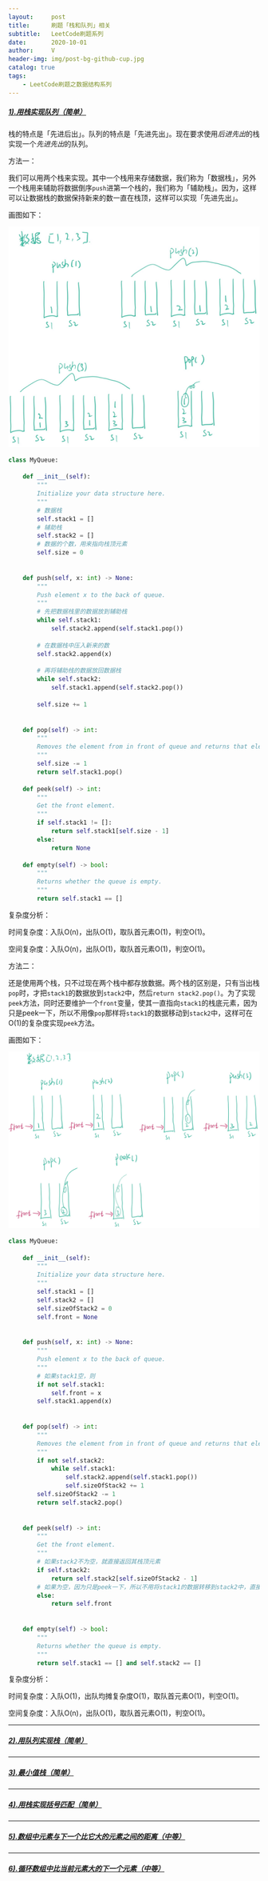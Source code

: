 ```yaml
---
layout:     post
title:      刷题「栈和队列」相关
subtitle:   LeetCode刷题系列
date:       2020-10-01
author:     V
header-img: img/post-bg-github-cup.jpg
catalog: true
tags:
    - LeetCode刷题之数据结构系列
---
```


##### [1).用栈实现队列（简单）](https://leetcode-cn.com/problems/implement-queue-using-stacks/description/)

栈的特点是「先进后出」。队列的特点是「先进先出」。现在要求使用*后进先出*的栈实现一个*先进先出*的队列。

方法一：

我们可以用两个栈来实现。其中一个栈用来存储数据，我们称为「数据栈」，另外一个栈用来辅助将数据倒序`push`进第一个栈的，我们称为「辅助栈」。因为，这样可以让数据栈的数据保持新来的数一直在栈顶，这样可以实现「先进先出」。

画图如下：

![](/img/leetcoding/stackAndQueue/1_1.jpeg)

```python
class MyQueue:

    def __init__(self):
        """
        Initialize your data structure here.
        """
        # 数据栈
        self.stack1 = []
        # 辅助栈
        self.stack2 = []
        # 数据的个数，用来指向栈顶元素
        self.size = 0


    def push(self, x: int) -> None:
        """
        Push element x to the back of queue.
        """
        # 先把数据栈里的数据放到辅助栈
        while self.stack1:
            self.stack2.append(self.stack1.pop())

        # 在数据栈中压入新来的数
        self.stack2.append(x)

        # 再将辅助栈的数据放回数据栈
        while self.stack2:
            self.stack1.append(self.stack2.pop())

        self.size += 1


    def pop(self) -> int:
        """
        Removes the element from in front of queue and returns that element.
        """
        self.size -= 1
        return self.stack1.pop()

    def peek(self) -> int:
        """
        Get the front element.
        """
        if self.stack1 != []:
            return self.stack1[self.size - 1]
        else:
            return None

    def empty(self) -> bool:
        """
        Returns whether the queue is empty.
        """
        return self.stack1 == []
```

复杂度分析：

时间复杂度：入队O(n)，出队O(1)，取队首元素O(1)，判空O(1)。

空间复杂度：入队O(n)，出队O(1)，取队首元素O(1)，判空O(1)。

方法二：

还是使用两个栈，只不过现在两个栈中都存放数据。两个栈的区别是，只有当出栈`pop`时，才把`stack1`的数据放到`stack2`中，然后`return stack2.pop()`。为了实现`peek`方法，同时还要维护一个`front`变量，使其一直指向`stack1`的栈底元素，因为只是peek一下，所以不用像`pop`那样将`stack1`的数据移动到`stack2`中，这样可在O(1)的复杂度实现`peek`方法。

画图如下：

![](/img/leetcoding/stackAndQueue/1_2.jpeg)

```python
class MyQueue:

    def __init__(self):
        """
        Initialize your data structure here.
        """
        self.stack1 = []
        self.stack2 = []
        self.sizeOfStack2 = 0
        self.front = None


    def push(self, x: int) -> None:
        """
        Push element x to the back of queue.
        """
        # 如果stack1空，则
        if not self.stack1:
            self.front = x
        self.stack1.append(x)


    def pop(self) -> int:
        """
        Removes the element from in front of queue and returns that element.
        """
        if not self.stack2:
            while self.stack1:
                self.stack2.append(self.stack1.pop())
                self.sizeOfStack2 += 1
        self.sizeOfStack2 -= 1
        return self.stack2.pop()


    def peek(self) -> int:
        """
        Get the front element.
        """
        # 如果stack2不为空，就直接返回其栈顶元素
        if self.stack2:
            return self.stack2[self.sizeOfStack2 - 1]
        # 如果为空，因为只是peek一下，所以不用将stack1的数据转移到stack2中，直接返回维护好的front即可。
        else:
            return self.front


    def empty(self) -> bool:
        """
        Returns whether the queue is empty.
        """
        return self.stack1 == [] and self.stack2 == []
```

复杂度分析：

时间复杂度：入队O(1)，出队均摊复杂度O(1)，取队首元素O(1)，判空O(1)。

空间复杂度：入队O(n)，出队O(1)，取队首元素O(1)，判空O(1)。

---

##### [2).用队列实现栈（简单）](https://leetcode-cn.com/problems/implement-stack-using-queues/description/)



---

##### [3).最小值栈（简单）](https://leetcode-cn.com/problems/min-stack/description/)

---

##### [4).用栈实现括号匹配（简单）](https://leetcode-cn.com/problems/valid-parentheses/description/)

---

##### [5).数组中元素与下一个比它大的元素之间的距离（中等）](https://leetcode-cn.com/problems/daily-temperatures/description/)

---

##### [6).循环数组中比当前元素大的下一个元素（中等）](https://leetcode-cn.com/problems/next-greater-element-ii/description/)